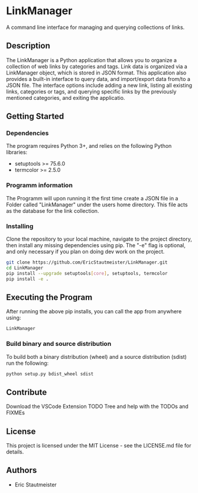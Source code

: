 # LinkManager
A command line interface for managing and querying collections of links.

## Description
The LinkManager is a Python application that allows you to organize a collection of web links by categories and tags. Link data is organized via a LinkManager object, which is stored in JSON format.
This application also provides a built-in interface to query data, and import/export data from/to a JSON file. The interface options include adding a new link, listing all existing links, categories or tags, and querying specific links by the previously mentioned categories, and exiting the applicatio.

## Getting Started
### Dependencies
The program requires Python 3+, and relies on the following Python libraries:

- setuptools >= 75.6.0
- termcolor >= 2.5.0

### Programm information
The Programm will upon running it the first time create a JSON file in a Folder called "LinkManager" under the users home directory. This file acts as the database for the link collection. 


### Installing
Clone the repository to your local machine, navigate to the project directory, then install any missing dependencies using pip. The "-e" flag is optional, and only necessary if you plan on doing dev work on the project. 

```bash
git clone https://github.com/EricStautmeister/LinkManager.git
cd LinkManager
pip install --upgrade setuptools[core], setuptools, termcolor
pip install -e .
```

## Executing the Program
After running the above pip installs, you can call the app from anywhere using:
```bash
LinkManager
```

### Build binary and source distribution
To build both a binary distribution (wheel) and a source distribution (sdist) run the following:
```bash
python setup.py bdist_wheel sdist
```

## Contribute
Download the VSCode Extension TODO Tree and help with the TODOs and FIXMEs

## License 
This project is licensed under the MIT License - see the LICENSE.md file for details. 

## Authors
- Eric Stautmeister
